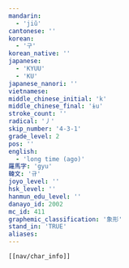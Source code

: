 ```yaml
---
mandarin:
  - 'jiǔ'
cantonese: ''
korean:
  - '구'
korean_native: ''
japanese:
  - 'KYUU'
  - 'KU'
japanese_nanori: ''
vietnamese:
middle_chinese_initial: 'k'
middle_chinese_final: 'ɨu'
stroke_count: ''
radical: '丿'
skip_number: '4-3-1'
grade_level: 2
pos: ''
english:
  - 'long time (ago)'
羅馬字: 'gyu'
韓文: '규'
joyo_level: ''
hsk_level: ''
hanmun_edu_level: ''
danayo_id: 2002
mc_id: 411
graphemic_classification: '象形'
stand_in: 'TRUE'
aliases:
---
```

```meta-bind-embed
[[nav/char_info]]
```

